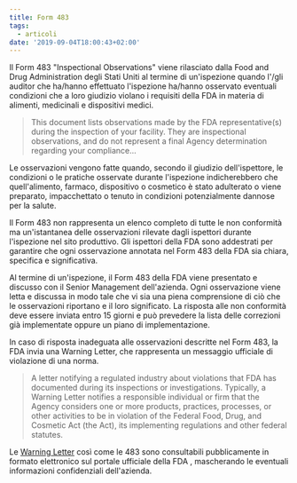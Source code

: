 ```yaml
---
title: Form 483
tags:
  - articoli
date: '2019-09-04T18:00:43+02:00'
---
```

Il Form 483 "Inspectional Observations" viene rilasciato dalla Food and Drug Administration degli Stati Uniti al termine di un'ispezione quando l'/gli auditor che ha/hanno effettuato l'ispezione ha/hanno osservato eventuali condizioni che a loro giudizio violano i requisiti della FDA in materia di alimenti, medicinali e dispositivi medici. 

> This document lists observations made by the FDA representative(s) during the inspection of your facility. They are inspectional observations, and do not represent a final Agency determination regarding your compliance...

Le osservazioni vengono fatte quando, secondo il giudizio dell'ispettore, le condizioni o le pratiche osservate durante l'ispezione indicherebbero che quell'alimento, farmaco, dispositivo o cosmetico è stato adulterato o viene preparato, impacchettato o tenuto in condizioni potenzialmente dannose per la salute. 

Il Form 483 non rappresenta un elenco completo di tutte le non conformità ma un'istantanea delle osservazioni rilevate dagli ispettori durante l'ispezione nel sito produttivo. Gli ispettori della FDA sono addestrati per garantire che ogni osservazione annotata nel Form 483 della FDA sia chiara, specifica e significativa.

Al termine di un'ispezione, il Form 483 della FDA viene presentato e discusso con il Senior Management dell'azienda. Ogni osservazione viene letta e discussa in modo tale che vi sia una piena comprensione di ciò che le osservazioni riportano e il loro significato. La risposta alle non conformità deve essere inviata entro 15 giorni e può prevedere la lista delle correzioni già implementate oppure un piano di implementazione.

In caso di risposta inadeguata alle osservazioni descritte nel Form 483, la FDA invia una Warning Letter, che rappresenta un messaggio ufficiale di violazione di una norma. 

> A letter notifying a regulated industry about violations that FDA has documented during its inspections or investigations. Typically, a Warning Letter notifies a responsible individual or firm that the Agency considers one or more products, practices, processes, or other activities to be in violation of the Federal Food, Drug, and Cosmetic Act (the Act), its implementing regulations and other federal statutes.

Le [Warning Letter](https://www.fda.gov/drugs/warning-letters-and-notice-violation-letters-pharmaceutical-companies/warning-letters-2019) così come le 483 sono consultabili pubblicamente in formato elettronico sul portale ufficiale della FDA, mascherando le eventuali informazioni confidenziali dell'azienda.
